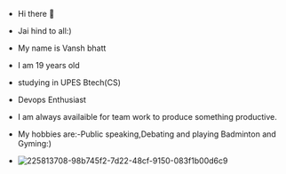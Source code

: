 - Hi there 👋
- Jai hind to all:)
- My name is Vansh bhatt 
- I am 19 years old
- studying in UPES Btech(CS)
- Devops Enthusiast
- I am always availaible for team work to produce something productive.
- My hobbies are:-Public speaking,Debating and playing Badminton and Gyming:)

- ![225813708-98b745f2-7d22-48cf-9150-083f1b00d6c9](https://github.com/user-attachments/assets/180a6437-3fd5-4301-8fad-4dd676711cdb)

  

<!--
**Vanshbhattok/vanshbhattok** is a ✨ _special_ ✨ repository because its `README.md` (this file) appears on your GitHub profile.

Here are some ideas to get you started:

- 🔭 I’m currently working on 
- 🌱 I’m currently learning ...
- 👯 I’m looking to collaborate on ...
- 🤔 I’m looking for help with ...
- 💬 Ask me about ...
- 📫 How to reach me: ...
- 😄 Pronouns: ...
- ⚡ Fun fact: ...
-->

